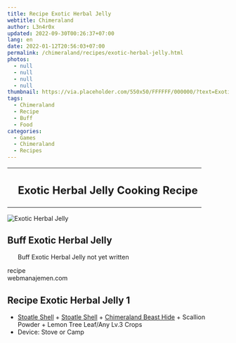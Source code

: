 ```yaml
---
title: Recipe Exotic Herbal Jelly
webtitle: Chimeraland
author: L3n4r0x
updated: 2022-09-30T00:26:37+07:00
lang: en
date: 2022-01-12T20:56:03+07:00
permalink: /chimeraland/recipes/exotic-herbal-jelly.html
photos:
  - null
  - null
  - null
  - null
thumbnail: https://via.placeholder.com/550x50/FFFFFF/000000/?text=Exotic Herbal Jelly
tags:
  - Chimeraland
  - Recipe
  - Buff
  - Food
categories:
  - Games
  - Chimeraland
  - Recipes
---
```


<section id="bootstrap-wrapper"><link rel="stylesheet" href="https://cdn.statically.io/gh/dimaslanjaka/Web-Manajemen/40ac3225/css/bootstrap-4.5-wrapper.css"/><div class="row mb-2"><div class="col-md-12 mb-2"><table class="table" id="post-info"><tbody><tr><td></td><td><h1 class="fs-5">Exotic Herbal Jelly Cooking Recipe</h1></td></tr></tbody></table></div></div><div class="card mb-2"><div class="row g-0"><div class="col-sm-4 position-relative mb-2"><img src="https://via.placeholder.com/600" class="card-img fit-cover w-100 h-100" alt="Exotic Herbal Jelly" data-fancybox="true"/></div><div class="col-sm-8 mb-2"><div class="card-body"><h2 class="card-title fs-5">Buff Exotic Herbal Jelly</h2><div class="card-text"><ul>Buff Exotic Herbal Jelly not yet written</ul></div><span class="badge rounded-pill bg-dark">recipe</span></div><div class="card-footer text-end text-muted">webmanajemen.com</div></div></div></div><div class="row mb-2"><div class="col-12 col-lg-6 recipe-item mb-2"><div class="card"><div class="card-body"><h2 class="card-title fs-5">Recipe Exotic Herbal Jelly 1</h2><div class="card-text"><ul><li><a class="text-decoration-none" href="/chimeraland/materials/stoatle-shell.html">Stoatle Shell</a><span> + </span><a class="text-decoration-none" href="/chimeraland/materials/stoatle-shell.html">Stoatle Shell</a><span> + </span><a class="text-decoration-none" href="/chimeraland/materials/chimeraland-beast-hide.html">Chimeraland Beast Hide</a><span> + </span>Scallion Powder<span> + </span>Lemon Tree Leaf/Any Lv.3 Crops</li><li>Device: Stove or Camp</li></ul></div></div></div></div></div></section>